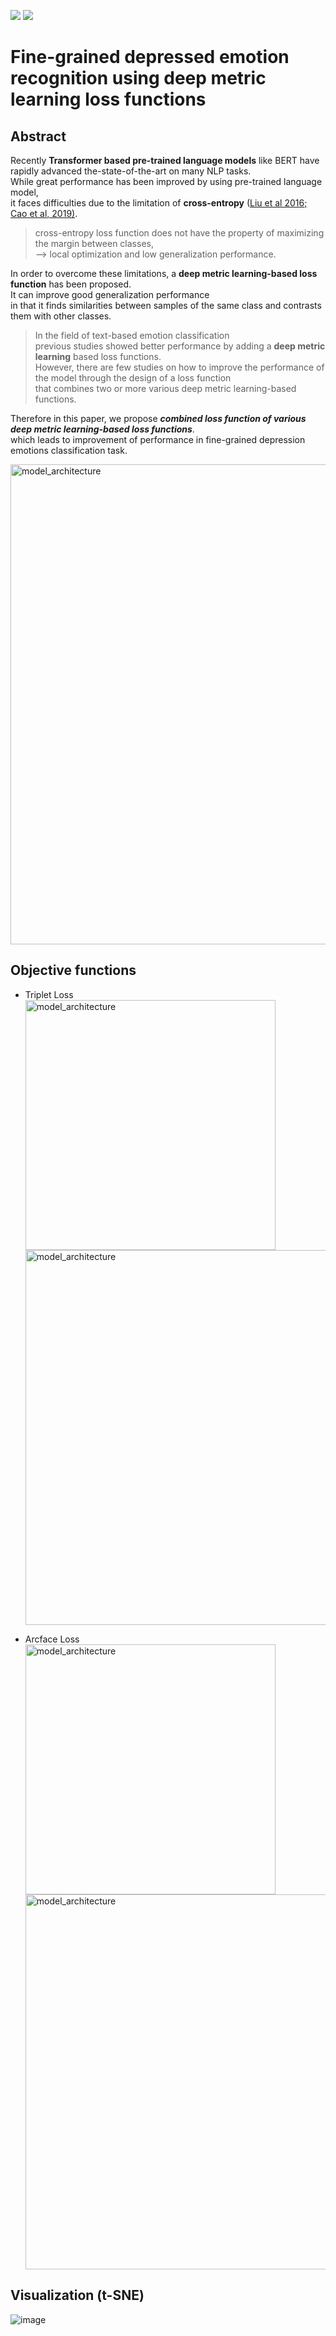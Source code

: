 <img src="https://img.shields.io/badge/Python-3766AB?style=flat-square&logo=Python&logoColor=white"/></a>
<img src="https://img.shields.io/badge/Pytorch-EE4C2C?style=flat-square&logo=Pytorch&logoColor=white"/></a>

#
# Fine-grained depressed emotion recognition using deep metric learning loss functions 
## Abstract
Recently **Transformer based pre-trained language models** like BERT have rapidly advanced the-state-of-the-art on many NLP tasks. <br>
While great performance has been improved by using pre-trained language model, <br>
it faces difficulties due to the limitation of **cross-entropy** (<a href="https://arxiv.org/abs/1612.02295">Liu et al 2016;</a> <a href="https://papers.nips.cc/paper/2019/hash/621461af90cadfdaf0e8d4cc25129f91-Abstract.html">Cao et al, 2019)</a>. <br>
> cross-entropy loss function does not have the property of maximizing the margin between classes, <br>
  -->  local optimization and  low generalization performance.<br>


In order to overcome these limitations, a **deep metric learning-based loss function** has been proposed. <br>
It can improve good generalization performance<br>
in that it finds similarities between samples of the same class and contrasts them with other classes. <br>

> In the field of text-based emotion classification <br>
> previous studies showed better performance by adding a **deep metric learning** based loss functions. <br>
However, there are few studies on how to improve the performance of the model through the design of a loss function <br>
that combines two or more various deep metric learning-based functions.<br>


Therefore in this paper, we propose ***combined loss function of various deep metric learning-based loss functions***. <br>
which leads to improvement of performance in fine-grained depression emotions classification task. <br>

<img width="768" alt="model_architecture" src="https://user-images.githubusercontent.com/70733246/147923445-5a304481-c864-4660-bdc5-b7a959bf36ae.png">


## Objective functions
- Triplet Loss <br>
    <img width="400" alt="model_architecture" src="https://user-images.githubusercontent.com/70733246/147949006-a65a2124-63a0-4278-8595-6a2aad13b68a.png"><br>
    <img width="600" alt="model_architecture" src= "https://user-images.githubusercontent.com/70733246/147950294-38e30708-e4ba-4837-b3de-f065e87de323.png"><br>

- Arcface Loss<br>
  <img width="400" alt="model_architecture" src="https://user-images.githubusercontent.com/70733246/147950151-2ee16c2c-c371-40d4-b8f4-f54ae8dd4c1e.png"><br>
  <img width="600" alt="model_architecture" src="https://user-images.githubusercontent.com/70733246/147950208-41138539-46ee-414f-9ae3-1a5c29ffd24d.png"><br>


## Visualization (t-SNE)
![image](https://user-images.githubusercontent.com/70733246/147922871-220fd29b-8b12-44f8-86a4-b8404dbae119.png)
